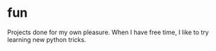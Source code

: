 # fun
Projects done for my own pleasure.
When I have free time, I like to try learning new python tricks.
